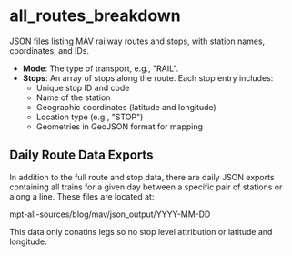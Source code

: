 # all_routes_breakdown

JSON files listing MÁV railway routes and stops, with station names, coordinates, and IDs.

- **Mode**: The type of transport, e.g., "RAIL".
- **Stops**: An array of stops along the route. Each stop entry includes:
  - Unique stop ID and code
  - Name of the station
  - Geographic coordinates (latitude and longitude)
  - Location type (e.g., "STOP")
  - Geometries in GeoJSON format for mapping


## Daily Route Data Exports

In addition to the full route and stop data, there are daily JSON exports containing all trains for a given day between a specific pair of stations or along a line. These files are located at:

mpt-all-sources/blog/mav/json_output/YYYY-MM-DD

This data only conatins legs so no stop level attribution or latitude and longitude.

